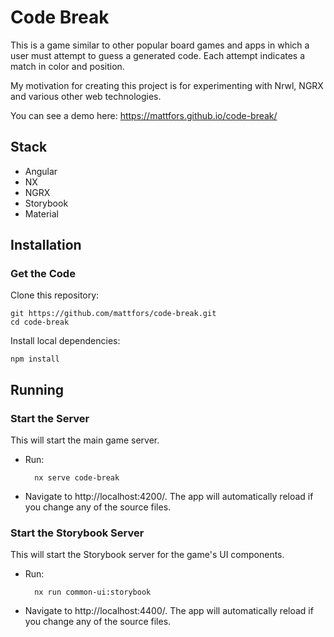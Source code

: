 # Code Break

This is a game similar to other popular board games and apps in which a user must attempt to guess a generated code. Each attempt indicates a match in color and position.

My motivation for creating this project is for experimenting with Nrwl, NGRX and various other web technologies.

You can see a demo here: https://mattfors.github.io/code-break/

## Stack
* Angular
* NX
* NGRX
* Storybook
* Material

## Installation
### Get the Code

Clone this repository:

```
git https://github.com/mattfors/code-break.git
cd code-break
```

Install local dependencies:
```
npm install
```



## Running

### Start the Server
This will start the main game server.
* Run: 
  ```
    nx serve code-break
  ```
* Navigate to http://localhost:4200/. The app will automatically reload if you change any of the source files.

### Start the Storybook Server
This will start the Storybook server for the game's UI components.
* Run:
  ```
    nx run common-ui:storybook
  ```
* Navigate to http://localhost:4400/. The app will automatically reload if you change any of the source files.




